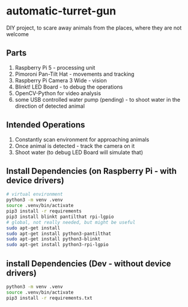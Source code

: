 # automatic-turret-gun

DIY project, to scare away animals from the places, where they are not welcome

## Parts

1. Raspberry Pi 5 - processing unit
2. Pimoroni Pan-Tilt Hat - movements and tracking
3. Raspberry Pi Camera 3 Wide - vision
4. Blinkt! LED Board - to debug the operations
5. OpenCV-Python for video analysis
6. some USB controlled water pump (pending) - to shoot water in the direction of detected animal

## Intended Operations

1. Constantly scan environment for approaching animals
2. Once animal is detected - track the camera on it
3. Shoot water (to debug LED Board will simulate that)

## Install Dependencies (on Raspberry Pi - with device drivers)

```bash
# virtual environment
python3 -m venv .venv
source .venv/bin/activate
pip3 install -r requirements
pip3 install blinkt pantilthat rpi-lgpio
# global, not really needed, but might be useful
sudo apt-get install
sudo apt-get install python3-pantilthat
sudo apt-get install python3-blinkt
sudo apt-get install python3-rpi-lgpio
```

## install Dependencies (Dev - without device drivers)

```bash
python3 -m venv .venv
source .venv/bin/activate
pip3 install -r requirements.txt
```
